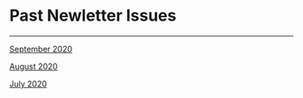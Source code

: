 # **Past Newletter Issues**

------
[September 2020](https://us19.campaign-archive.com/?u=6e3ab59c527a3cc8ef560eeb5&id=3673d98c83)

[August 2020](https://us19.campaign-archive.com/?u=6e3ab59c527a3cc8ef560eeb5&id=6a1ba7fb05)

[July 2020](https://us19.campaign-archive.com/?u=6e3ab59c527a3cc8ef560eeb5&id=71c858dfab)
